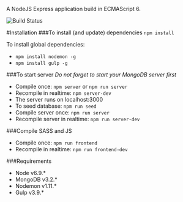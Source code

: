 A NodeJS Express application build in ECMAScript 6.

![Build Status](http://95.85.2.218:8080/buildStatus/icon?job=nodejs-app)

#Installation
###To install (and update) dependencies
`npm install`

To install global dependencies:
* `npm install nodemon -g`
* `npm install gulp -g`

###To start server
_Do not forget to start your MongoDB server first_
* Compile once: `npm server` or `npm run server`
* Recompile in realtime: `npm server-dev`
* The server runs on localhost:3000
* To seed database: `npm run seed`
* Compile server once: `npm run server`
* Recompile server in realtime: `npm run server-dev`

###Compile SASS and JS
* Compile once: `npm run frontend`
* Recompile in realtime: `npm run frontend-dev`

###Requirements
* Node v6.9.*
* MongoDB v3.2.*
* Nodemon v1.11.*
* Gulp v3.9.*
